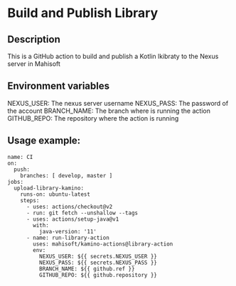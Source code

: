 # Build and Publish Library

## Description

This is a GitHub action to build and publish a Kotlin lkibraty to the Nexus server in Mahisoft

## Environment variables

NEXUS_USER: The nexus server username
NEXUS_PASS: The password of the account
BRANCH_NAME: The branch where is running the action
GITHUB_REPO: The repository where the action is running


## Usage example:

```
name: CI
on:
  push:
    branches: [ develop, master ]
jobs:
  upload-library-kamino:
    runs-on: ubuntu-latest
    steps:
      - uses: actions/checkout@v2
      - run: git fetch --unshallow --tags
      - uses: actions/setup-java@v1
        with:
          java-version: '11'
      - name: run-library-action
        uses: mahisoft/kamino-actions@library-action
        env:
          NEXUS_USER: ${{ secrets.NEXUS_USER }}
          NEXUS_PASS: ${{ secrets.NEXUS_PASS }}
          BRANCH_NAME: ${{ github.ref }}
          GITHUB_REPO: ${{ github.repository }}
```